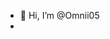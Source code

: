 - 👋 Hi, I’m @Omnii05
-

<!---
Omnii05/Omnii05 is a ✨ special ✨ repository because its `README.md` (this file) appears on your GitHub profile.
You can click the Preview link to take a look at your changes.
--->
